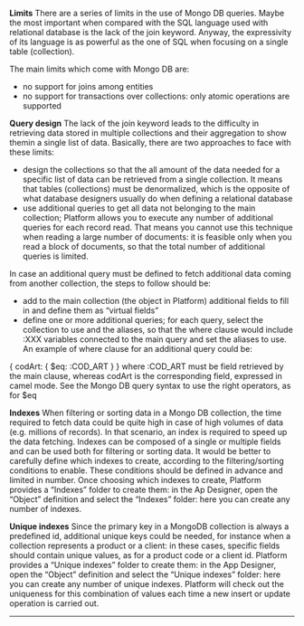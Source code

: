 **Limits**
There are a series of limits in the use of Mongo DB queries. Maybe the most important when compared with the SQL language used with relational database is the lack of the join keyword.
Anyway, the expressivity of its language is as powerful as the one of SQL when focusing on a single table (collection).

The main limits which come with Mongo DB are:

* no support for joins among entities
* no support for transactions over collections: only atomic operations are supported


 **Query design** 
The lack of the join keyword leads to the difficulty in retrieving data stored in multiple collections and their aggregation to show themin a single list of data.
Basically, there are two approaches to face with these limits:

* design the collections so that the all amount of the data needed for a specific list of data can be retrieved from a single collection. It means that tables (collections) must be denormalized, which is the opposite of what database designers usually do when defining a relational database
* use additional queries to get all data not belonging to the main collection; Platform allows you to execute any number of additional queries for each record read. That means you cannot use this technique when reading a large number of documents: it is feasible only when you read a block of documents, so that the total number of additional queries is limited.

In case an additional query must be defined to fetch additional data coming from another collection, the steps to follow should be:

* add to the main collection (the object in Platform) additional fields to fill in and define them as &#8220;virtual fields&#8221;
* define one or more additional queries; for each query, select the collection to use and the aliases, so that the where clause would include :XXX variables connected to the main query and set the aliases to use. An example of where clause for an additional query could be:

{ codArt: { $eq: :COD_ART } }
where :COD_ART must be field retrieved by the main clause, whereas codArt is the corresponding field, expressed in camel mode.
See the Mongo DB query syntax to use the right operators, as for $eq

 **Indexes** 
When filtering or sorting data in a Mongo DB collection, the time required to fetch data could be quite high in case of high volumes of data (e.g. millions of records). In that scenario, an index is required to speed up the data fetching. Indexes can be composed of a single or multiple fields and can be used both for filtering or sorting data.
It would be better to carefully define which indexes to create, according to the filtering/sorting conditions to enable. These conditions should be defined in advance and limited in number.
Once choosing which indexes to create, Platform provides a &#8220;Indexes&#8221; folder to create them: in the Ap Designer, open the &#8220;Object&#8221; definition and select the &#8220;Indexes&#8221; folder: here you can create any number of indexes.

 **Unique indexes** 
Since the primary key in a MongoDB collection is always a predefined id, additional unique keys could be needed, for instance when a collection represents a product or a client: in these cases, specific fields should contain unique values, as for a product code or a client id.
Platform provides a &#8220;Unique indexes&#8221; folder to create them: in the App Designer, open the &#8220;Object&#8221; definition and select the &#8220;Unique indexes&#8221; folder: here you can create any number of unique indexes. Platform will check out the uniqueness for this combination of values each time a new insert or update operation is carried out.

                

---


